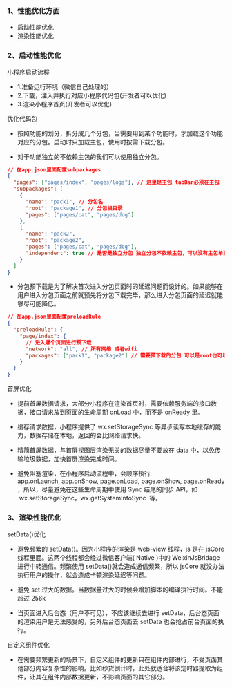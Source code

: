 ### 1、性能优化方面

- 启动性能优化
- 渲染性能优化

### 2、启动性能优化

小程序启动流程

- 1.准备运行环境（微信自己处理的）
- 2.下载，注入并执行对应小程序代码包(开发者可以优化)
- 3.渲染小程序首页(开发者可以优化)

优化代码包

- 按照功能的划分，拆分成几个分包，当需要用到某个功能时，才加载这个功能对应的分包。启动时只加载主包，使用时按需下载分包。

- 对于功能独立的不依赖主包的我们可以使用独立分包。

```json
// 在app.json里面配置subpackages
{
  "pages": ["pages/index", "pages/logs"], // 这里是主包 tabBar必须在主包
  "subpackages": [
    {
      "name": "pack1", // 分包名
      "root": "package1", // 分包根目录
      "pages": ["pages/cat", "pages/dog"]
    },
    {
      "name": "pack2",
      "root": "package2",
      "pages": ["pages/cat", "pages/dog"],
      "independent": true // 是否是独立分包 独立分包不依赖主包，可以没有主包单独运行。可以有多个独立分包
    }
  ]
}
```

- 分包预下载是为了解决首次进入分包页面时的延迟问题而设计的。如果能够在用户进入分包页面之前就预先将分包下载完毕，那么进入分包页面的延迟就能够尽可能降低。

```json
// 在app.json里面配置preloadRule
{
  "preloadRule": {
    "page/index": {
      // 进入哪个页面进行预下载
      "network": "all", // 所有网络 或者wifi
      "packages": ["pack1", "package2"] // 需要预下载的分包 可以是root也可以是name
    }
  }
}
```

首屏优化

- 提前首屏数据请求，大部分小程序在渲染首页时，需要依赖服务端的接口数据，接口请求放到页面的生命周期 onLoad 中，而不是 onReady 里。

- 缓存请求数据，小程序提供了 wx.setStorageSync 等异步读写本地缓存的能力，数据存储在本地，返回的会比网络请求快。

- 精简首屏数据，与首屏视图层渲染无关的数据尽量不要放在 data 中，以免传输垃圾数据，加快首屏渲染完成时间。

- 避免阻塞渲染，在小程序启动流程中，会顺序执行 app.onLaunch, app.onShow, page.onLoad, page.onShow, page.onReady，所以，尽量避免在这些生命周期中使用 Sync 结尾的同步 API，如  wx.setStorageSync，wx.getSystemInfoSync  等。

### 3、渲染性能优化

setData()优化

- 避免频繁的 setData()。因为小程序的渲染是 web-view 线程，js 是在 jsCore 线程里面。这两个线程都会经过微信客户端( Native )中的 WeixinJsBridage 进行中转通信。频繁使用 setData()就会造成通信频繁，所以 jsCore 就没办法执行用户的操作，就会造成卡顿渲染延迟等问题。

- 避免 set 过大的数据。当数据量过大的时候会增加脚本的编译执行时间。不能超过 256k

- 当页面进入后台态（用户不可见），不应该继续去进行 setData，后台态页面的渲染用户是无法感受的，另外后台态页面去 setData 也会抢占前台页面的执行。

自定义组件优化

- 在需要频繁更新的场景下，自定义组件的更新只在组件内部进行，不受页面其他部分内容复杂性的影响。比如秒货倒计时，此处就适合将该定时器提取为组件，让其在组件内部数据更新，不影响页面的其它部分。
